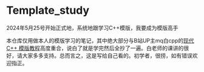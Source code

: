 # Template_study
2024年5月25号开始正式地，系统地跟学习C++模版，我要成为模版高手  

本仓库仅用做本人的模版学习的笔记，其中绝大部分与B站UP主mq白cpp的[现代 C++ 模版教程](https://mq-b.github.io/Modern-Cpp-templates-tutorial/)高度重合，说白了就是学完然后全抄了一遍。白老师的课讲的很好，请大家多多支持。总而言之，这是写给自己看的。初学者，很捞，如有错误欢迎指正。
